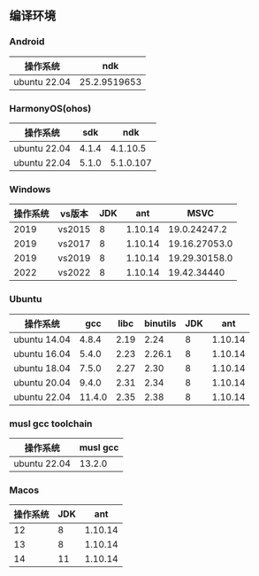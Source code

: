 ## 编译环境

### Android

| 操作系统         | ndk          |
|--------------|--------------|
| ubuntu 22.04 | 25.2.9519653 |

### HarmonyOS(ohos)

| 操作系统         | sdk   | ndk       |
|--------------|-------|-----------|
| ubuntu 22.04 | 4.1.4 | 4.1.10.5  |
| ubuntu 22.04 | 5.1.0 | 5.1.0.107 |

### Windows

| 操作系统 | vs版本   | JDK | ant     | MSVC          |
|------|--------|-----|---------|---------------|
| 2019 | vs2015 | 8   | 1.10.14 | 19.0.24247.2  |
| 2019 | vs2017 | 8   | 1.10.14 | 19.16.27053.0 |
| 2019 | vs2019 | 8   | 1.10.14 | 19.29.30158.0 |
| 2022 | vs2022 | 8   | 1.10.14 | 19.42.34440   |

### Ubuntu

| 操作系统         | gcc    | libc | binutils | JDK | ant     |
|--------------|--------|------|----------|-----|---------|
| ubuntu 14.04 | 4.8.4  | 2.19 | 2.24     | 8   | 1.10.14 |
| ubuntu 16.04 | 5.4.0  | 2.23 | 2.26.1   | 8   | 1.10.14 |
| ubuntu 18.04 | 7.5.0  | 2.27 | 2.30     | 8   | 1.10.14 |
| ubuntu 20.04 | 9.4.0  | 2.31 | 2.34     | 8   | 1.10.14 |
| ubuntu 22.04 | 11.4.0 | 2.35 | 2.38     | 8   | 1.10.14 |

### musl gcc toolchain

| 操作系统         | musl gcc |
|--------------|----------|
| ubuntu 22.04 | 13.2.0   |

### Macos

| 操作系统 | JDK | ant     |
|------|-----|---------|
| 12   | 8   | 1.10.14 |
| 13   | 8   | 1.10.14 |
| 14   | 11  | 1.10.14 |
